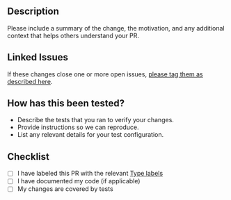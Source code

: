 ## Description
Please include a summary of the change, the motivation, and any additional context that helps others understand your PR.

## Linked Issues
If these changes close one or more open issues, [please tag them as described here](https://help.github.com/en/github/managing-your-work-on-github/linking-a-pull-request-to-an-issue#linking-a-pull-request-to-an-issue-using-a-keyword).

## How has this been tested?
- Describe the tests that you ran to verify your changes.
- Provide instructions so we can reproduce.
- List any relevant details for your test configuration.

## Checklist
- [ ] I have labeled this PR with the relevant [Type labels](https://github.com/nuveo/.github/labels?q=Type%3A)
- [ ] I have documented my code (if applicable)
- [ ] My changes are covered by tests
